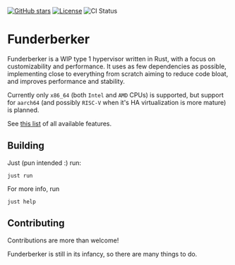 [![GitHub stars](https://img.shields.io/github/stars/roeegg2/funderberker.svg)](https://github.com/roeegg2/funderberker/stargazers)
[![License](https://img.shields.io/badge/License-GPLv3-blue.svg)](https://www.gnu.org/licenses/gpl-3.0)
![CI Status](https://img.shields.io/github/actions/workflow/status/roeegg2/funderberker/ci.yaml?logo=github)


# Funderberker

Funderberker is a WIP type 1 hypervisor written in Rust, with a focus on customizability and performance. 
It uses as few dependencies as possible, implementing close to everything from scratch aiming to reduce code bloat, and improves performance and stability.

Currently only `x86_64` (both `Intel` and `AMD` CPUs) is supported, but support for `aarch64` (and possibly `RISC-V` when it's HA virtualization is more mature) is planned.

See [this list](kernel/Cargo.toml) of all available features.

## Building

Just (pun intended :) run:

```
just run
```

For more info, run 
```
just help
```

## Contributing

Contributions are more than welcome!

Funderberker is still in its infancy, so there are many things to do.

